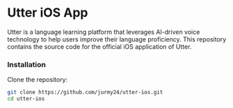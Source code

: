 # Utter iOS App

Utter is a language learning platform that leverages AI-driven voice technology to help users improve their language proficiency. This repository contains the source code for the official iOS application of Utter.

### Installation

Clone the repository:

```bash
git clone https://github.com/jurmy24/utter-ios.git
cd utter-ios
```
